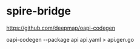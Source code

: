 # spire-bridge


https://github.com/deepmap/oapi-codegen

oapi-codegen --package api api.yaml > api.gen.go